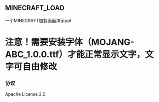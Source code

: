 ## MINECRAFT_LOAD
一个MINECRAFT加载画面演示ppt

# 注意！需要安装字体（MOJANG-ABC_1.0.0.ttf）才能正常显示文字，文字可自由修改
### 协议
Apache License 2.0
